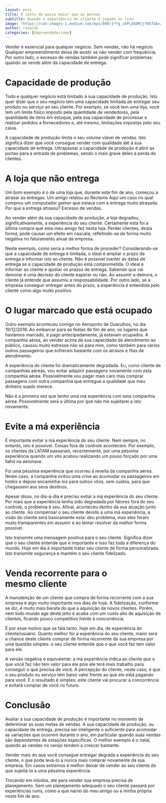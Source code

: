 ```yaml
---
layout: post
title: O conto do passo maior que as pernas
subtitle: Quando a experiência do cliente é jogada no lixo
image: "https://cdn-images-1.medium.com/max/800/1*Yg_cOPL5KDMjjYW57GAvzg.jpeg"
author: ronaldo
categories: [Empreendedorismo]
---
```


Vender é essencial para qualquer negócio. Sem vendas, não há negócio. Qualquer
empreendimento deixa de existir se não vender com frequência. Por outro lado, o
excesso de vendas também pode significar problemas: quando se vende além da
capacidade de entrega.

# Capacidade de produção

Todo e qualquer negócio está limitado à sua capacidade de produção. Isto quer
dizer que o seu negócio tem uma capacidade limitada de entregar seu produto ou
serviço ao seu cliente. Por exemplo, se você tem uma loja, você tem um limite
físico imposto pela quantidade de vendedores, pela quantidade de itens em
estoque, pela sua capacidade de processar e realizar pedidos a fornecedores e,
até mesmo, limitações impostas pelo seu caixa.

A capacidade de produção limita o seu volume viável de vendas. Isto significa
dizer que você consegue vender com qualidade até à sua capacidade de entrega.
Ultrapassar a capacidade de produção é abrir as portas para a entrada de
problemas, sendo o mais grave deles a perda de clientes.

# A loja que não entrega

Um bom exemplo é o de uma loja que, durante este fim de ano, começou a atrasar
as entregas. Um amigo relatou ao Reclame Aqui um caso no qual comprou um
computador *gamer* que estava com a entrega muito atrasada. Por que a entrega
atrasou? Excesso de vendas.

Ao vender além da sua capacidade de produção, a loja degradou,
significativamente, a experiência do seu cliente. Certamente esta foi a última
compra que este meu amigo fez nesta loja. Perder clientes, desta forma, pode
causar um efeito em cascata, refletindo-se de forma muito negativa no
faturamento anual da empresa.

Neste exemplo, como seria a melhor forma de proceder? Considerando-se que a
capacidade de entrega é limitada, o ideal é ampliar o prazo de entrega e
informar isto ao cliente. Não é possível manter as datas de entrega se a
capacidade de produção está comprometida. O ideal é informar ao cliente e
ajustar os prazos de entrega. Sabendo que vai demorar é uma decisão do cliente
esperar ou não. Ao assumir a demora, o cliente já entende que assumiu a
responsabilidade. Por outro lado, se a empresa conseguir entregar antes do
prazo, a experiência é entendida pelo cliente como algo muito positivo.

# O lugar marcado que está ocupado

Outro exemplo aconteceu comigo no Aeroporto de Guarulhos, no dia 19/12/2018. Ao
embarcar para as festas de fim de ano, os lugares que havíamos marcado, e pago
antecipadamente, já estavam ocupados. A companhia aérea, ao vender acima da sua
capacidade de atendimento ao público, causou muito estresse não só para mim,
como também para vários outros passageiros que sofreram bastante com os atrasos
e filas de atendimento.

A experiência do cliente foi dramaticamente degradada. Eu, como cliente de
companhias aéreas, vou evitar adquirir passagens novamente com esta companhia
aérea. Possivelmente vou pagar mais caro mas comprar passagens com outra
companhia que entregue a qualidade que meu dinheiro suado merece.

Não é a primeira vez que tenho uma má experiência com esta companhia aérea.
Possivelmente será a última por que não me sujeitarei a isto novamente.

# Evite a má experiência

É importante evitar a má experiência do seu cliente. Nem sempre, no entanto,
isto é possível. Coisas fora de controle acontecem. Por exemplo, os clientes da
LATAM passaram, recentemente, por uma péssima experiência quando um vôo acabou
realizando um pouso forçado por uma falha na aeronave.

Foi uma péssima experiência que ocorreu à revelia da companhia aérea. Neste
caso, a companhia evitou uma crise ao acomodar os passageiros em hotéis e depois
encaminhá-los para outros vôos, sem custos, para que chegassem aos seus
destinos.

Apesar disso, no dia-a-dia é preciso evitar a má experiência do seu cliente. Por
mais que a experiência tenha sido degradada por fatores fora do seu controle, o
problema é seu. Afinal, aconteceu dentro da sua atuação junto ao cliente. Ao
compensar o seu cliente devido a uma má experiência, a visão do cliente será
basicamente esta: deu problema, mas eles foram muito transparentes em assumir e
ao tentar resolver da melhor forma possível.

Isto transmite uma mensagem positiva para o seu cliente. Significa dizer que o
seu cliente entende que é importante e isso faz toda a diferença do mundo. Hoje
em dia é importante tratar seu cliente de forma personalizada. Isto transmite
segurança e mantém o seu cliente fidelizado.

# Venda recorrente para o mesmo cliente

A manutenção de um cliente que compra de forma recorrente com a sua empresa é
algo muito importante nos dias de hoje. A fidelização, conforme se diz, é muito
mais barata do que a aquisição de novos clientes. Porém, nem todo mundo age
deste jeito e acaba com um custo alto de aquisição de clientes, ficando pouco
competitivo frente à concorrência.

É por esse motivo que se fala tanto, hoje em dia, de experiência do
cliente/usuário. Quanto melhor for a experiência do seu cliente, maior será a
chance deste cliente comprar de forma recorrente da sua empresa por uma questão
simples: o seu cliente entende que o que você faz tem valor para ele.

A versão negativa é equivalente: a má experiência indica ao cliente que o que
você faz não tem valor para ele pois ele terá mais trabalho para conseguir o que
precisa de você. A percepção do cliente, neste caso, é que o seu produto ou
serviço tem baixo valor frente ao que ele está pagando para você. E o resultado
é simples: este cliente vai procurar a concorrência e evitará comprar de você no
futuro.

# Conclusão

Avaliar a sua capacidade de produção é importante no momento de determinar as
suas metas de vendas. A sua capacidade de produção, ou capacidade de entrega,
precisa ser inteligente o suficiente para acomodar as variações que ocorrem
durante o ano, em particular quando suas vendas são dependentes de estações
específicas. O melhor exemplo é o natal, quando as vendas no varejo tendem a
crescer bastante.

Vender mais do que você consegue entregar degrada a experiência do seu cliente,
o que pode levá-lo a nunca mais comprar novamente da sua empresa. Em casos
extremos é melhor deixar de vender ao seu cliente do que sujeitá-lo a uma
péssima experiência.

Trocando em miúdos, até para vender sua empresa precisa de planejamento. Sem um
planejamento adequado o seu cliente passará por experiências ruins, como a que
narrei do meu amigo ou a minha própria neste fim de ano.
